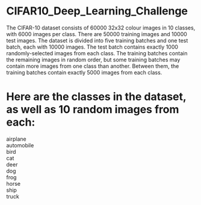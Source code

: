 # CIFAR10_Deep_Learning_Challenge
The CIFAR-10 dataset consists of 60000 32x32 colour images in 10 classes, with 6000 images per class. There are 50000 training images and 10000 test images.  The dataset is divided into five training batches and one test batch, each with 10000 images. The test batch contains exactly 1000 randomly-selected images from each class. The training batches contain the remaining images in random order, but some training batches may contain more images from one class than another. Between them, the training batches contain exactly 5000 images from each class.
# Here are the classes in the dataset, as well as 10 random images from each:
airplane										
automobile										
bird										
cat										
deer										
dog										
frog										
horse										
ship										
truck

